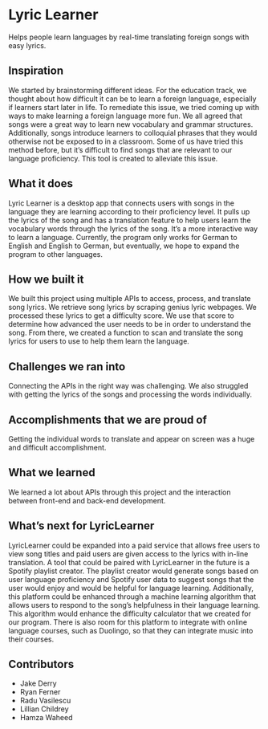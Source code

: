 # Lyric Learner

Helps people learn languages by real-time translating foreign songs with easy lyrics.

## Inspiration
We started by brainstorming different ideas. For the education track, we thought about how difficult it can be to learn a foreign language, especially if learners start later in life. To remediate this issue, we tried coming up with ways to make learning a foreign language more fun. We all agreed that songs were a great way to learn new vocabulary and grammar structures. Additionally, songs introduce learners to colloquial phrases that they would otherwise not be exposed to in a classroom. Some of us have tried this method before, but it’s difficult to find songs that are relevant to our language proficiency. This tool is created to alleviate this issue. 

## What it does
Lyric Learner is a desktop app that connects users with songs in the language they are learning according to their proficiency level. It pulls up the lyrics of the song and has a translation feature to help users learn the vocabulary words through the lyrics of the song. It’s a more interactive way to learn a language. Currently, the program only works for German to English and English to German, but eventually, we hope to expand the program to other languages.

## How we built it
We built this project using multiple APIs to access, process, and translate song lyrics. We retrieve song lyrics by scraping genius lyric webpages. We processed these lyrics to get a difficulty score. We use that score to determine how advanced the user needs to be in order to understand the song. From there, we created a function to scan and translate the song lyrics for users to use to help them learn the language.  

## Challenges we ran into
Connecting the APIs in the right way was challenging. We also struggled with getting the lyrics of the songs and processing the words individually.

## Accomplishments that we are proud of
Getting the individual words to translate and appear on screen was a huge and difficult accomplishment. 

## What we learned
We learned a lot about APIs through this project and the interaction between front-end and back-end development.

## What’s next for LyricLearner
LyricLearner could be expanded into a paid service that allows free users to view song titles and paid users are given access to the lyrics with in-line translation. A tool that could be paired with LyricLearner in the future is a Spotify playlist creator. The playlist creator would generate songs based on user language proficiency and Spotify user data to suggest songs that the user would enjoy and would be helpful for language learning. Additionally, this platform could be enhanced through a machine learning algorithm that allows users to respond to the song’s helpfulness in their language learning. This algorithm would enhance the difficulty calculator that we created for our program. There is also room for this platform to integrate with online language courses, such as Duolingo, so that they can integrate music into their courses. 

## Contributors
* Jake Derry
* Ryan Ferner
* Radu Vasilescu 
* Lillian Childrey
* Hamza Waheed

